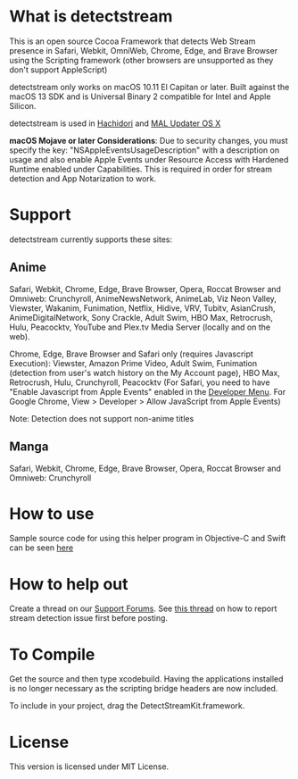 # What is detectstream
This is an open source Cocoa Framework that detects Web Stream presence in Safari, Webkit, OmniWeb, Chrome, Edge, and Brave Browser using the Scripting framework (other browsers are unsupported as they don't support AppleScript)

detectstream only works on macOS 10.11 El Capitan or later. Built against the macOS 13 SDK and is Universal Binary 2 compatible for Intel and Apple Silicon.

detectstream is used in [Hachidori](https://github.com/Atelier-Shiori/hachidori) and [MAL Updater OS X](https://github.com/Atelier-Shiori/malupdaterosx-cocoa)

**macOS Mojave or later Considerations**: Due to security changes, you must specify the key: "NSAppleEventsUsageDescription" with a description on usage and also enable Apple Events under Resource Access with Hardened Runtime enabled under Capabilities. This is required in order for stream detection and App Notarization to work.

# Support
detectstream currently supports these sites:
## Anime
Safari, Webkit, Chrome, Edge, Brave Browser, Opera, Roccat Browser and Omniweb: Crunchyroll, AnimeNewsNetwork, AnimeLab, Viz Neon Valley, Viewster, Wakanim, Funimation, Netflix, Hidive, VRV,  Tubitv, AsianCrush, AnimeDigitalNetwork, Sony Crackle, Adult Swim, HBO Max, Retrocrush, Hulu, Peacocktv, YouTube and Plex.tv Media Server (locally and on the web).

Chrome, Edge, Brave Browser and Safari only (requires Javascript Execution): Viewster, Amazon Prime Video, Adult Swim, Funimation (detection from user's watch history on the My Account page), HBO Max, Retrocrush, Hulu, Crunchyroll, Peacocktv (For Safari, you need to have "Enable Javascript from Apple Events" enabled in the [Developer Menu](https://support.apple.com/kb/PH21491). For Google Chrome, View > Developer > Allow JavaScript from Apple Events)

Note: Detection does not support non-anime titles

## Manga
Safari, Webkit, Chrome, Edge, Brave Browser, Opera, Roccat Browser and Omniweb: Crunchyroll

# How to use
Sample source code for using this helper program in Objective-C and Swift can be seen [here](https://github.com/Atelier-Shiori/detectstream/wiki/Usage)

# How to help out
Create a thread on our [Support Forums](https://support.malupdaterosx.moe/index.php?forums/hachidori-stream-detection-support.11/). See [this thread](https://support.malupdaterosx.moe/index.php?threads/reporting-stream-detection-issues.5/) on how to report stream detection issue first before posting.

# To Compile
Get the source and then type xcodebuild. Having the applications installed is no longer necessary as the scripting bridge headers are now included.

To include in your project, drag the DetectStreamKit.framework.

# License
This version is licensed under MIT License.
